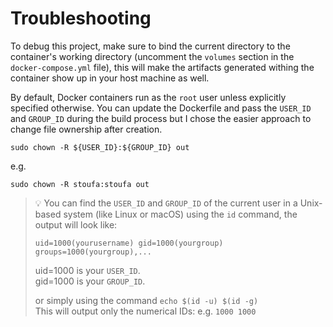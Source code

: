 # Troubleshooting

To debug this project, make sure to bind the current directory to the container's working directory (uncomment the `volumes` section in the `docker-compose.yml` file), this will make the artifacts generated withing the container show up in your host machine as well.

By default, Docker containers run as the `root` user unless explicitly specified otherwise. You can update the Dockerfile and pass the `USER_ID` and `GROUP_ID` during the build process but I chose the easier approach to change file ownership after creation.

```
sudo chown -R ${USER_ID}:${GROUP_ID} out
```

e.g.
```
sudo chown -R stoufa:stoufa out
```

> 💡 You can find the `USER_ID` and `GROUP_ID` of the current user in a Unix-based system (like Linux or macOS) using the `id` command, the output will look like:
> ```
> uid=1000(yourusername) gid=1000(yourgroup) groups=1000(yourgroup),...
> ```
> uid=1000 is your `USER_ID`.  
> gid=1000 is your `GROUP_ID`.  
>
> or simply using the command `echo $(id -u) $(id -g)`  
> This will output only the numerical IDs: e.g. `1000 1000`
